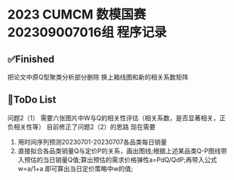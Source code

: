 # 2023 CUMCM 数模国赛 202309007016组 程序记录
## ✅Finished
把论文中原Q型聚类分析部分删除 换上箱线图和新的相关系数矩阵
## 📝ToDo List
问题2（1）
需要六张图片中W与Q的相关性评估（相关系数，是否显著相关，正负相关性等）
目前修正了问题2（2）的思路 
现在需要
1. 用时间序列预测20230701-20230707各品类每日销量
2. 直接拟合各品类销量Q与定价P的关系，画出图线;根据上述某品类Q-P图线带入预估的当日销量Q值;算出预估的需求价格弹性a=PdQ/QdP;再带入公式w=a/1+a 即可算出当日定价策略中w的值;
